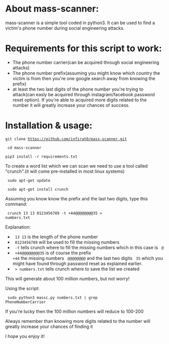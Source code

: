 # About mass-scanner:

mass-scanner is a simple tool coded in python3. It can be used to find a victim's phone number during social engineering attacks.


# Requirements for this script to work:
* The phone number carrier(can be acquired through social engineering attacks)
* The phone number prefix(assuming you might know which country the victim is from then you're one google search away from knowing the prefix)
* at least the two last digits of the phone number you're trying to attack(can easly be acquired through instagram/facebook password reset option).
If you're able to acquired more digits related to the number it will greatly increase your chances of success.




# Installation & usage:
<code>git clone https://github.com/infirat0/mass-scanner.git</code>

<code> cd mass-scanner </code>

<code>pip3 install -r requirements.txt</code>

To create a word list which we can scan we need to use a tool called "crunch".(it will come pre-installed in most linux systems)

<code> sudo apt-get update </code>

<code> sudo apt-get install crunch </code>

Assuming you know know the prefix and the last two digits, type this command:

<code> crunch 13 13 0123456789 -t +44@@@@@@@@35 > numbers.txt</code>

Explanation:
* <code> 13 13</code> is the length of the phone number
* <code> 0123456789</code> will be used to fill the missing numbers
* <code> -t</code> tells crunch where to fill the missing numbers which in this case is <code> @</code>
* <code> +44@@@@@@@@35</code> is of course the prefix <code> +44</code> the missing numbers <code> @@@@@@@@</code> and the last two digits <code> 35</code> which you might have found through password reset as explained earlier.
* <code> > numbers.txt</code> tells crunch where to save the list we created

This will generate about 100 million numbers, but not worry!

Using the script:

<code> sudo python3 massc.py numbers.txt | grep PhoneNumberCarrier</code>

If you're lucky then the 100 million numbers will reduce to 100-200

Always remember than knowing more digits related to the number will greatly increase your chances of finding it

I hope you enjoy it!
  
  
